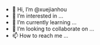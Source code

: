 - 👋 Hi, I’m @xuejianhou
- 👀 I’m interested in ...
- 🌱 I’m currently learning ...
- 💞️ I’m looking to collaborate on ...
- 📫 How to reach me ...

<!---
xuejianhou/xuejianhou is a ✨ special ✨ repository because its `README.md` (this file) appears on your GitHub profile.
You can click the Preview link to take a look at your changes.
--->
